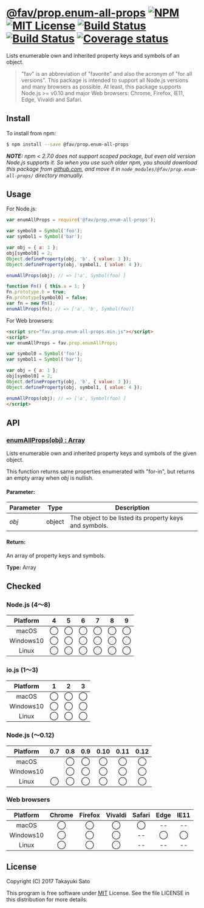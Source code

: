 # [@fav/prop.enum-all-props][repo-url] [![NPM][npm-img]][npm-url] [![MIT License][mit-img]][mit-url] [![Build Status][travis-img]][travis-url] [![Build Status][appveyor-img]][appveyor-url] [![Coverage status][coverage-img]][coverage-url]

Lists enumerable own and inherited property keys and symbols of an object.

> "fav" is an abbreviation of "favorite" and also the acronym of "for all versions".
> This package is intended to support all Node.js versions and many browsers as possible.
> At least, this package supports Node.js >= v0.10 and major Web browsers: Chrome, Firefox, IE11, Edge, Vivaldi and Safari.


## Install

To install from npm:

```sh
$ npm install --save @fav/prop.enum-all-props
```

***NOTE:*** *npm < 2.7.0 does not support scoped package, but even old version Node.js supports it. So when you use such older npm, you should download this package from [github.com][repo-url], and move it in `node_modules/@fav/prop.enum-all-props/` directory manually.*


## Usage

For Node.js:

```js
var enumAllProps = require('@fav/prop.enum-all-props');

var symbol0 = Symbol('foo');
var symbol1 = Symbol('bar');

var obj = { a: 1 };
obj[symbol0] = 2;
Object.defineProperty(obj, 'b', { value: 3 });
Object.defineProperty(obj, symbol1, { value: 4 });

enumAllProps(obj); // => ['a', Symbol(foo) ]

function Fn() { this.a = 1; }
Fn.prototype.b = true;
Fn.prototype[symbol0] = false;
var fn = new Fn();
enumAllProps(fn); // => ['a', 'b', Symbol(foo)]
```

For Web browsers:

```html
<script src="fav.prop.enum-all-props.min.js"></script>
<script>
var enumAllProps = fav.prop.enumAllProps;

var symbol0 = Symbol('foo');
var symbol1 = Symbol('bar');

var obj = { a: 1 };
obj[symbol0] = 2;
Object.defineProperty(obj, 'b', { value: 3 });
Object.defineProperty(obj, symbol1, { value: 4 });

enumAllProps(obj); // => ['a', Symbol(foo) ]
</script>
```


## API

### <u>enumAllProps(obj) : Array</u>

Lists enumerable own and inherited property keys and symbols of the given object.

This function returns same properties enumerated with "for-in", but returns an empty array when *obj* is nullish.

#### Parameter:

| Parameter |  Type  | Description                                            |
|-----------|:------:|--------------------------------------------------------|
| *obj*     | object | The object to be listed its property keys and symbols. |

#### Return:

An array of property keys and symbols.

**Type:** Array


## Checked                                                                      

### Node.js (4〜8)

| Platform  |   4    |   5    |   6    |   7    |   8    |   9    |
|:---------:|:------:|:------:|:------:|:------:|:------:|:------:|
| macOS     |&#x25ef;|&#x25ef;|&#x25ef;|&#x25ef;|&#x25ef;|&#x25ef;|
| Windows10 |&#x25ef;|&#x25ef;|&#x25ef;|&#x25ef;|&#x25ef;|&#x25ef;|
| Linux     |&#x25ef;|&#x25ef;|&#x25ef;|&#x25ef;|&#x25ef;|&#x25ef;|

### io.js (1〜3)

| Platform  |   1    |   2    |   3    |
|:---------:|:------:|:------:|:------:|
| macOS     |&#x25ef;|&#x25ef;|&#x25ef;|
| Windows10 |&#x25ef;|&#x25ef;|&#x25ef;|
| Linux     |&#x25ef;|&#x25ef;|&#x25ef;|

### Node.js (〜0.12)

| Platform  |  0.7   |  0.8   |  0.9   |  0.10  |  0.11  |  0.12  |
|:---------:|:------:|:------:|:------:|:------:|:------:|:------:|
| macOS     |        |&#x25ef;|&#x25ef;|&#x25ef;|&#x25ef;|&#x25ef;|
| Windows10 |        |&#x25ef;|&#x25ef;|&#x25ef;|&#x25ef;|&#x25ef;|
| Linux     |&#x25ef;|&#x25ef;|&#x25ef;|&#x25ef;|&#x25ef;|&#x25ef;|

### Web browsers

| Platform  | Chrome | Firefox | Vivaldi | Safari |  Edge  | IE11   |
|:---------:|:------:|:-------:|:-------:|:------:|:------:|:------:|
| macOS     |&#x25ef;|&#x25ef; |&#x25ef; |&#x25ef;|   --   |   --   |
| Windows10 |&#x25ef;|&#x25ef; |&#x25ef; |   --   |&#x25ef;|&#x25ef;|
| Linux     |&#x25ef;|&#x25ef; |&#x25ef; |   --   |   --   |   --   |


## License

Copyright (C) 2017 Takayuki Sato

This program is free software under [MIT][mit-url] License.
See the file LICENSE in this distribution for more details.

[repo-url]: https://github.com/sttk/fav-prop.enum-all-props/
[npm-img]: https://img.shields.io/badge/npm-v0.3.0-blue.svg
[npm-url]: https://www.npmjs.com/package/@fav/prop.enum-all-props
[mit-img]: https://img.shields.io/badge/license-MIT-green.svg
[mit-url]: https://opensource.org/licenses/MIT
[travis-img]: https://travis-ci.org/sttk/fav-prop.enum-all-props.svg?branch=master
[travis-url]: https://travis-ci.org/sttk/fav-prop.enum-all-props
[appveyor-img]: https://ci.appveyor.com/api/projects/status/github/sttk/fav-prop.enum-all-props?branch=master&svg=true
[appveyor-url]: https://ci.appveyor.com/project/sttk/fav-prop-enum-all-props
[coverage-img]: https://coveralls.io/repos/github/sttk/fav-prop.enum-all-props/badge.svg?branch=master
[coverage-url]: https://coveralls.io/github/sttk/fav-prop.enum-all-props?branch=master
